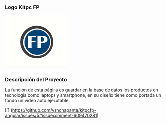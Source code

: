 ### **Logo Kitpc FP**
<img src="imagenes/franklin/logo.png" width="200">

### **Descripción del Proyecto**
La función de esta página es guardar en la base de datos los productos en tecnología como laptops y smartphone, en su diseño tiene como portada un fondo un  vídeo auto ejecutable.

![] (https://github.com/yanchapanta/kitpcfp-angular/issues/5#issuecomment-609470281)

